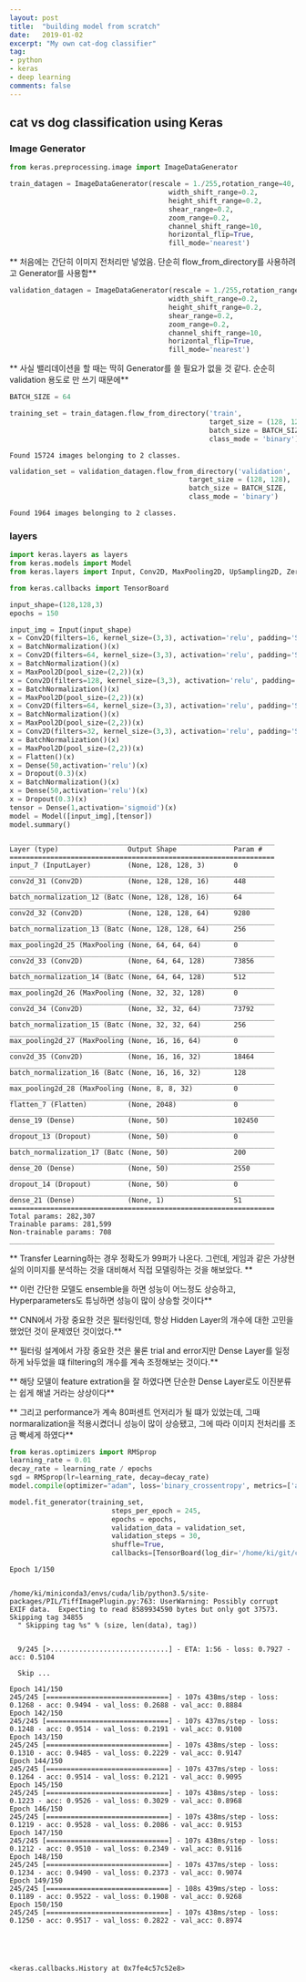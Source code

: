 ```yaml
---
layout: post
title:  "building model from scratch"
date:   2019-01-02
excerpt: "My own cat-dog classifier"
tag:
- python
- keras
- deep learning
comments: false
---
```


## cat vs dog classification using Keras


### Image Generator

```python
from keras.preprocessing.image import ImageDataGenerator
```


```python
train_datagen = ImageDataGenerator(rescale = 1./255,rotation_range=40,
                                       width_shift_range=0.2,
                                       height_shift_range=0.2,
                                       shear_range=0.2,
                                       zoom_range=0.2,
                                       channel_shift_range=10,
                                       horizontal_flip=True,
                                       fill_mode='nearest')
```
** 처음에는 간단히 이미지 전처리만 넣었음.
단순히 flow_from_directory를 사용하려고 Generator를 사용함**

```python
validation_datagen = ImageDataGenerator(rescale = 1./255,rotation_range=40,
                                       width_shift_range=0.2,
                                       height_shift_range=0.2,
                                       shear_range=0.2,
                                       zoom_range=0.2,
                                       channel_shift_range=10,
                                       horizontal_flip=True,
                                       fill_mode='nearest')
```
** 사실 밸리데이션을 할 때는 딱히 Generator를 쓸 필요가 없을 것 같다. 순순히 validation 용도로 만 쓰기 때문에**

```python
BATCH_SIZE = 64
```


```python
training_set = train_datagen.flow_from_directory('train',
                                                 target_size = (128, 128),
                                                 batch_size = BATCH_SIZE,
                                                 class_mode = 'binary')
```

    Found 15724 images belonging to 2 classes.



```python
validation_set = validation_datagen.flow_from_directory('validation',
                                            target_size = (128, 128),
                                            batch_size = BATCH_SIZE,
                                            class_mode = 'binary')
```

    Found 1964 images belonging to 2 classes.


### layers


```python
import keras.layers as layers
from keras.models import Model
from keras.layers import Input, Conv2D, MaxPooling2D, UpSampling2D, ZeroPadding2D,MaxPool2D,Flatten,Dense,Dropout,BatchNormalization
```


```python
from keras.callbacks import TensorBoard
```


```python
input_shape=(128,128,3)
epochs = 150
```


```python
input_img = Input(input_shape)
x = Conv2D(filters=16, kernel_size=(3,3), activation='relu', padding='Same')(input_img)
x = BatchNormalization()(x)
x = Conv2D(filters=64, kernel_size=(3,3), activation='relu', padding='Same')(x)
x = BatchNormalization()(x)
x = MaxPool2D(pool_size=(2,2))(x)
x = Conv2D(filters=128, kernel_size=(3,3), activation='relu', padding='Same')(x)
x = BatchNormalization()(x)
x = MaxPool2D(pool_size=(2,2))(x)
x = Conv2D(filters=64, kernel_size=(3,3), activation='relu', padding='Same')(x)
x = BatchNormalization()(x)
x = MaxPool2D(pool_size=(2,2))(x)
x = Conv2D(filters=32, kernel_size=(3,3), activation='relu', padding='Same')(x)
x = BatchNormalization()(x)
x = MaxPool2D(pool_size=(2,2))(x)
x = Flatten()(x)
x = Dense(50,activation='relu')(x)
x = Dropout(0.3)(x)
x = BatchNormalization()(x)
x = Dense(50,activation='relu')(x)
x = Dropout(0.3)(x)
tensor = Dense(1,activation='sigmoid')(x)
model = Model([input_img],[tensor])
model.summary()
```

    _________________________________________________________________
    Layer (type)                 Output Shape              Param #   
    =================================================================
    input_7 (InputLayer)         (None, 128, 128, 3)       0         
    _________________________________________________________________
    conv2d_31 (Conv2D)           (None, 128, 128, 16)      448       
    _________________________________________________________________
    batch_normalization_12 (Batc (None, 128, 128, 16)      64        
    _________________________________________________________________
    conv2d_32 (Conv2D)           (None, 128, 128, 64)      9280      
    _________________________________________________________________
    batch_normalization_13 (Batc (None, 128, 128, 64)      256       
    _________________________________________________________________
    max_pooling2d_25 (MaxPooling (None, 64, 64, 64)        0         
    _________________________________________________________________
    conv2d_33 (Conv2D)           (None, 64, 64, 128)       73856     
    _________________________________________________________________
    batch_normalization_14 (Batc (None, 64, 64, 128)       512       
    _________________________________________________________________
    max_pooling2d_26 (MaxPooling (None, 32, 32, 128)       0         
    _________________________________________________________________
    conv2d_34 (Conv2D)           (None, 32, 32, 64)        73792     
    _________________________________________________________________
    batch_normalization_15 (Batc (None, 32, 32, 64)        256       
    _________________________________________________________________
    max_pooling2d_27 (MaxPooling (None, 16, 16, 64)        0         
    _________________________________________________________________
    conv2d_35 (Conv2D)           (None, 16, 16, 32)        18464     
    _________________________________________________________________
    batch_normalization_16 (Batc (None, 16, 16, 32)        128       
    _________________________________________________________________
    max_pooling2d_28 (MaxPooling (None, 8, 8, 32)          0         
    _________________________________________________________________
    flatten_7 (Flatten)          (None, 2048)              0         
    _________________________________________________________________
    dense_19 (Dense)             (None, 50)                102450    
    _________________________________________________________________
    dropout_13 (Dropout)         (None, 50)                0         
    _________________________________________________________________
    batch_normalization_17 (Batc (None, 50)                200       
    _________________________________________________________________
    dense_20 (Dense)             (None, 50)                2550      
    _________________________________________________________________
    dropout_14 (Dropout)         (None, 50)                0         
    _________________________________________________________________
    dense_21 (Dense)             (None, 1)                 51        
    =================================================================
    Total params: 282,307
    Trainable params: 281,599
    Non-trainable params: 708
    _________________________________________________________________

** Transfer Learning하는 경우 정확도가 99퍼가 나온다. 그런데, 게임과 같은 가상현실의 이미지를 분석하는 것을 대비해서 직접 모델링하는 것을 해보았다. **

** 이런 간단한 모델도 ensemble을 하면 성능이 어느정도 상승하고, Hyperparameters도 튜닝하면 성능이 많이 상승할 것이다**

** CNN에서 가장 중요한 것은 필터링인데, 항상 Hidden Layer의 개수에 대한 고민을 했었던 것이 문제였던 것이었다.**

** 필터링 설계에서 가장 중요한 것은 물론 trial and error지만 Dense Layer를 일정하게 놔두었을 떄 filtering의 개수를 계속 조정해보는 것이다.**

** 해당 모델이 feature extration을 잘 하였다면 단순한 Dense Layer로도 이진분류는 쉽게 해낼 거라는 상상이다**

** 그리고 performance가 계속 80퍼센트 언저리가 될 떄가 있었는데, 그때 normaralization을 적용시켰더니 성능이 많이 상승됐고, 그에 따라 이미지 전처리를 조금 빡세게 하였다**

```python
from keras.optimizers import RMSprop
learning_rate = 0.01
decay_rate = learning_rate / epochs
sgd = RMSprop(lr=learning_rate, decay=decay_rate)
model.compile(optimizer="adam", loss='binary_crossentropy', metrics=['accuracy'])
```


```python
model.fit_generator(training_set,
                         steps_per_epoch = 245,
                         epochs = epochs,
                         validation_data = validation_set,
                         validation_steps = 30,
                         shuffle=True,
                         callbacks=[TensorBoard(log_dir='/home/ki/git/cat_dog_retrain/tb', histogram_freq=0, write_graph=False)])
```

    Epoch 1/150


    /home/ki/miniconda3/envs/cuda/lib/python3.5/site-packages/PIL/TiffImagePlugin.py:763: UserWarning: Possibly corrupt EXIF data.  Expecting to read 8589934590 bytes but only got 37573. Skipping tag 34855
      " Skipping tag %s" % (size, len(data), tag))


      9/245 [>.............................] - ETA: 1:56 - loss: 0.7927 - acc: 0.5104

      Skip ...

    Epoch 141/150
    245/245 [==============================] - 107s 438ms/step - loss: 0.1268 - acc: 0.9494 - val_loss: 0.2688 - val_acc: 0.8884
    Epoch 142/150
    245/245 [==============================] - 107s 437ms/step - loss: 0.1248 - acc: 0.9514 - val_loss: 0.2191 - val_acc: 0.9100
    Epoch 143/150
    245/245 [==============================] - 107s 438ms/step - loss: 0.1310 - acc: 0.9485 - val_loss: 0.2229 - val_acc: 0.9147
    Epoch 144/150
    245/245 [==============================] - 107s 437ms/step - loss: 0.1264 - acc: 0.9514 - val_loss: 0.2121 - val_acc: 0.9095
    Epoch 145/150
    245/245 [==============================] - 107s 438ms/step - loss: 0.1223 - acc: 0.9526 - val_loss: 0.3029 - val_acc: 0.8968
    Epoch 146/150
    245/245 [==============================] - 107s 438ms/step - loss: 0.1219 - acc: 0.9528 - val_loss: 0.2086 - val_acc: 0.9153
    Epoch 147/150
    245/245 [==============================] - 107s 438ms/step - loss: 0.1212 - acc: 0.9510 - val_loss: 0.2349 - val_acc: 0.9116
    Epoch 148/150
    245/245 [==============================] - 107s 437ms/step - loss: 0.1234 - acc: 0.9490 - val_loss: 0.2373 - val_acc: 0.9074
    Epoch 149/150
    245/245 [==============================] - 108s 439ms/step - loss: 0.1189 - acc: 0.9522 - val_loss: 0.1908 - val_acc: 0.9268
    Epoch 150/150
    245/245 [==============================] - 107s 438ms/step - loss: 0.1250 - acc: 0.9517 - val_loss: 0.2822 - val_acc: 0.8974





    <keras.callbacks.History at 0x7fe4c57c52e8>
